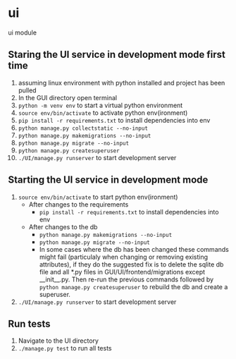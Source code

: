 # ui
ui module
## Staring the UI service in development mode first time

1. assuming linux environment with python installed and project has been pulled
1. In the GUI directory open terminal
1.	`python -m venv env` to start a virtual python environment
1. `source env/bin/activate` to activate python env(ironment)
1. `pip install -r requirements.txt` to install dependencies into env
1. `python manage.py collectstatic --no-input`
1. `python manage.py makemigrations --no-input`
1. `python manage.py migrate --no-input`
1. `python manage.py createsuperuser`
1. `./UI/manage.py runserver` to start development server

## Starting the UI service in development mode
 
1. `source env/bin/activate` to start python env(ironment)
    - After changes to the requirements
        - `pip install -r requirements.txt` to install dependencies into env
    - After changes to the db
        - `python manage.py makemigrations --no-input`
        - `python manage.py migrate --no-input`
        - In some cases where the db has been changed these commands might fail (particulaly when changing or removing existing attributes), if they do the suggested fix is to delete the sqlite db file and all *.py files in GUI/UI/frontend/migrations except \_\_init\_\_.py. Then re-run the previous commands followed by `python manage.py createsuperuser` to rebuild the db and create a superuser.
1. `./UI/manage.py runserver` to start development server

## Run tests
1. Navigate to the UI directory
2. `./manage.py test` to run all tests
